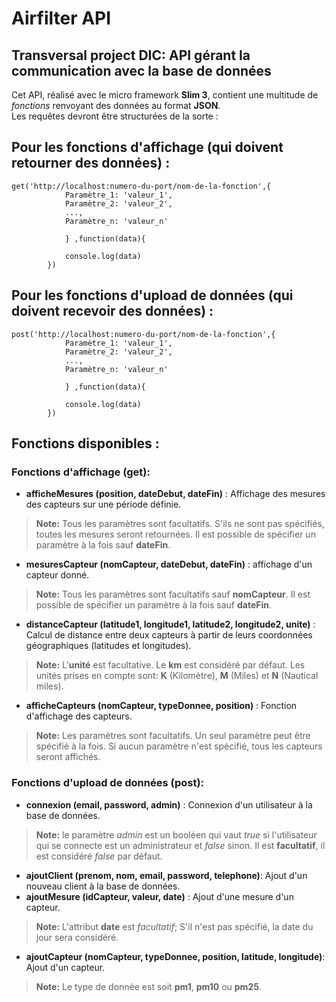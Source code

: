 # Airfilter API
Transversal project DIC: API gérant la communication avec la base de données  
------------------------------------------------------------------
Cet API, réalisé avec le micro framework  __Slim 3__, contient une multitude de *fonctions* renvoyant des données au format __JSON__.  
Les requêtes devront être structurées de la sorte :  
## Pour les fonctions d'affichage (qui doivent retourner des données) :  

	get('http://localhost:numero-du-port/nom-de-la-fonction',{  
                Paramètre_1: 'valeur_1',  
                Paramètre_2: 'valeur_2',  
                ...,  
                Paramètre_n: 'valeur_n'  
                
                } ,function(data){  
                
                console.log(data)  
            })  
  
## Pour les fonctions d'upload de données (qui doivent recevoir des données) :  

	post('http://localhost:numero-du-port/nom-de-la-fonction',{
                Paramètre_1: 'valeur_1',
                Paramètre_2: 'valeur_2',
                ...,
                Paramètre_n: 'valeur_n'
                
                } ,function(data){
                
                console.log(data)
            })
  
  
## Fonctions disponibles :  
### Fonctions d'affichage (get):  
* __afficheMesures (position, dateDebut, dateFin)__ : Affichage des mesures des capteurs sur une période définie.  
> __Note:__ Tous les paramètres sont facultatifs. S'ils ne sont pas spécifiés, toutes les mesures seront retournées. Il est possible de spécifier un paramètre à la fois sauf __dateFin__.  
* __mesuresCapteur (nomCapteur, dateDebut, dateFin)__ : affichage d'un capteur donné.  
> __Note:__ Tous les paramètres sont facultatifs sauf __nomCapteur__. Il est possible de spécifier un paramètre à la fois sauf __dateFin__.   
* __distanceCapteur (latitude1, longitude1, latitude2, longitude2, unite)__ : Calcul de distance entre deux capteurs à partir de leurs coordonnées géographiques (latitudes et longitudes).  
> __Note:__ L'__unité__ est facultative. Le __km__ est considéré par défaut. Les unités prises en compte sont: __K__ (Kilomètre), __M__ (Miles) et __N__ (Nautical miles).  
* __afficheCapteurs (nomCapteur, typeDonnee, position)__ : Fonction d'affichage des capteurs.  
> __Note:__ Les paramètres sont facultatifs. Un seul paramètre peut être spécifié à la fois. Si aucun paramètre n'est spécifié, tous les capteurs seront affichés.  


### Fonctions d'upload de données (post):  
* __connexion (email, password, admin)__ : Connexion d'un utilisateur à la base de données.  
> __Note:__ le paramètre *admin* est un booléen qui vaut *true* si l'utilisateur qui se connecte est un administrateur et *false* sinon. Il est __facultatif__, il est considéré *false* par défaut.   
* __ajoutClient (prenom, nom, email, password, telephone)__: Ajout d'un nouveau client à la base de données.  
* __ajoutMesure (idCapteur, valeur, date)__ : Ajout d'une mesure d'un capteur.  
> __Note:__ L'attribut __date__ est *facultatif*; S'il n'est pas spécifié, la date du jour sera considéré.  
* __ajoutCapteur (nomCapteur, typeDonnee, position, latitude, longitude)__: Ajout d'un capteur.  
> __Note:__ Le type de donnée est soit __pm1__, __pm10__ ou __pm25__.   




